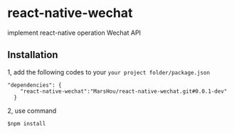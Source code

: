 # react-native-wechat
implement react-native operation Wechat API

## Installation
1, add the following codes to your `your project folder/package.json`
```
"dependencies": {
    "react-native-wechat":"MarsHou/react-native-wechat.git#0.0.1-dev"
  }
```
2, use command
```
$npm install
```
